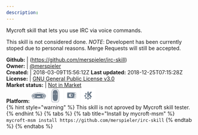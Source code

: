 ```yaml
---
description: 
---
```

Mycroft skill that lets you use IRC via voice commands.

This skill is not considered done.
_NOTE_: Developent has been currently stoped due to personal reasons. Merge Requests will still be accepted.

**Github:** | (https://github.com/merspieler/irc-skill)  
**Owner:** | [@merspieler](https://github.com/merspieler)  
**Created:** | 2018-03-09T15:56:12Z  **Last updated:** 2018-12-25T07:15:28Z  
**License:** | [GNU General Public License v3.0](https://api.github.com/licenses/gpl-3.0)  
**Market status:** | [Not in Market](https://market.mycroft.ai/skill/)  
**Platform:**   ![](.gitbook/assets/mark-1-icon.png)  ![](.gitbook/assets/mark-2-icon.png)  ![](.gitbook/assets/picroft-icon.png)  ![](.gitbook/assets/kde.png)   
{% hint style="warning" %}
This skill is not aproved by Mycroft skill tester.
{% endhint %}
  {% tabs %}
{% tab title="Install by mycroft-msm" %}
``` mycroft-msm install https://github.com/merspieler/irc-skill```
{% endtab %}
  {% endtabs %}
  
